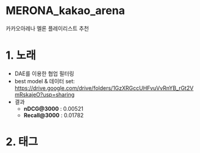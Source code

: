# MERONA_kakao_arena
카카오아레나 멜론 플레이리스트 추천

# 1. 노래
- DAE를 이용한 협업 필터링
- best model & 데이터 set: https://drive.google.com/drive/folders/1GzXRGccUHFvuVvRnYB_rGt2VmRskajeO?usp=sharing
- 결과
  - **nDCG@3000** : 0.00521
  - **Recall@3000** : 0.01782

# 2. 태그
